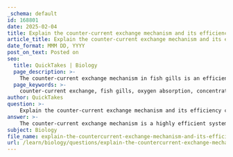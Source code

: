 ```yaml
---
_schema: default
id: 168801
date: 2025-02-04
title: Explain the counter-current exchange mechanism and its efficiency compared to parallel flow.
article_title: Explain the counter-current exchange mechanism and its efficiency compared to parallel flow.
date_format: MMM DD, YYYY
post_on_text: Posted on
seo:
  title: QuickTakes | Biology
  page_description: >-
    The counter-current exchange mechanism in fish gills is an efficient system for maximizing oxygen absorption from water by maintaining a concentration gradient, allowing fish to extract up to 90% oxygen, unlike the less effective parallel flow system.
  page_keywords: >-
    counter-current exchange, fish gills, oxygen absorption, concentration gradient, efficiency, parallel flow, gas exchange, structural adaptations, water flow, blood flow
author: QuickTakes
question: >-
    Explain the counter-current exchange mechanism and its efficiency compared to parallel flow.
answer: >-
    The counter-current exchange mechanism is a highly efficient system utilized by fish gills to maximize oxygen absorption from water. In this mechanism, water flows over the gill filaments in one direction while blood flows through the gill filaments in the opposite direction. This arrangement is crucial because it maintains a concentration gradient along the entire length of the gill, which facilitates the diffusion of oxygen from the water into the blood.\n\n### Efficiency of Counter-Current Exchange\n\n1. **Concentration Gradient**: The counter-current flow ensures that the blood is always exposed to water that has a higher concentration of oxygen than the blood itself. This gradient is maintained throughout the length of the gill, allowing for continuous oxygen diffusion. As a result, fish can extract up to 90% of the available oxygen from the water, even when the water is only partially saturated with oxygen.\n\n2. **Comparison with Parallel Flow**: In contrast, a parallel flow system, where water and blood flow in the same direction, quickly reaches an equilibrium where the oxygen concentration in the blood matches that of the water. This limits the maximum oxygen absorption to about 50%. Therefore, the counter-current exchange system is significantly more efficient than parallel flow systems, allowing for greater oxygen extraction.\n\n### Structural Adaptations\n\nThe gill structure itself, composed of filaments and lamellae, further enhances this efficiency. The lamellae are thin, flat structures that increase the surface area available for gas exchange, which is essential for accommodating the varying oxygen requirements of different fish species.\n\nIn summary, the counter-current exchange mechanism is a critical adaptation that allows fish to maximize oxygen absorption from water, making it far more efficient than parallel flow systems. This efficiency is achieved through the maintenance of a concentration gradient and the structural adaptations of the gills.
subject: Biology
file_name: explain-the-countercurrent-exchange-mechanism-and-its-efficiency-compared-to-parallel-flow.md
url: /learn/biology/questions/explain-the-countercurrent-exchange-mechanism-and-its-efficiency-compared-to-parallel-flow
---
```


&nbsp;